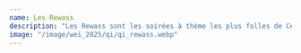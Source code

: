```yaml
---
name: Les Rewass
description: "Les Rewass sont les soirées à thème les plus folles de Centrale, celles que personne n’oserait rater. Si elles commencent à 23h, elles durent jusqu’à 5h du matin au sein même du campus de Centrale. Pour découvrir ces évènements, venez nombreux à la rewass spéciale QI dont le thème vous sera dévoilé en temps voulu. "
image: "/image/wei_2025/qi/qi_rewass.webp"
---
```

